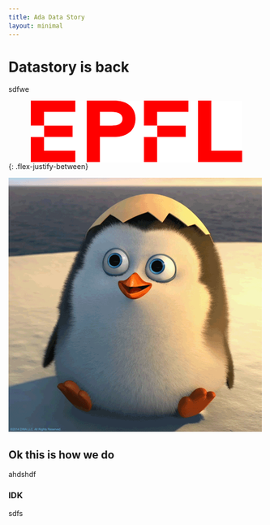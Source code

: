 ```yaml
---
title: Ada Data Story
layout: minimal
---
```


# Datastory is back
sdfwe

<img src="./assets/epfl_logo.png"
     alt="Logo"
     style="display: block; max-height:230px; height: auto; width: auto; margin: auto" /> 
{: .flex-justify-between}


<img src="./assets/5Tz.gif"
     alt="Logo"/>



## Ok this is how we do
ahdshdf

### IDK 
sdfs
